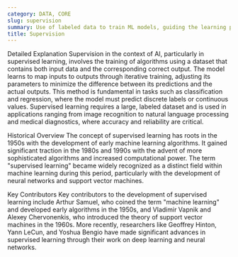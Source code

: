 ```yaml
---
category: DATA, CORE
slug: supervision
summary: Use of labeled data to train ML models, guiding the learning process by providing input-output pairs.
title: Supervision
---
```


Detailed Explanation
Supervision in the context of AI, particularly in supervised learning, involves the training of algorithms using a dataset that contains both input data and the corresponding correct output. The model learns to map inputs to outputs through iterative training, adjusting its parameters to minimize the difference between its predictions and the actual outputs. This method is fundamental in tasks such as classification and regression, where the model must predict discrete labels or continuous values. Supervised learning requires a large, labeled dataset and is used in applications ranging from image recognition to natural language processing and medical diagnostics, where accuracy and reliability are critical.

Historical Overview
The concept of supervised learning has roots in the 1950s with the development of early machine learning algorithms. It gained significant traction in the 1980s and 1990s with the advent of more sophisticated algorithms and increased computational power. The term "supervised learning" became widely recognized as a distinct field within machine learning during this period, particularly with the development of neural networks and support vector machines.

Key Contributors
Key contributors to the development of supervised learning include Arthur Samuel, who coined the term "machine learning" and developed early algorithms in the 1950s, and Vladimir Vapnik and Alexey Chervonenkis, who introduced the theory of support vector machines in the 1960s. More recently, researchers like Geoffrey Hinton, Yann LeCun, and Yoshua Bengio have made significant advances in supervised learning through their work on deep learning and neural networks.